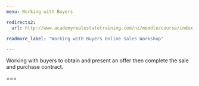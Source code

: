 ```yaml
---
menu: Working with Buyers

redirects2:
  url: http://www.academyrealestatetraining.com/nz/moodle/course/index.php?categoryid=9

readmore_label: "Working with Buyers Online Sales Workshop"

---
```


Working with buyers to obtain and present an offer then complete the sale and purchase contract.

===
